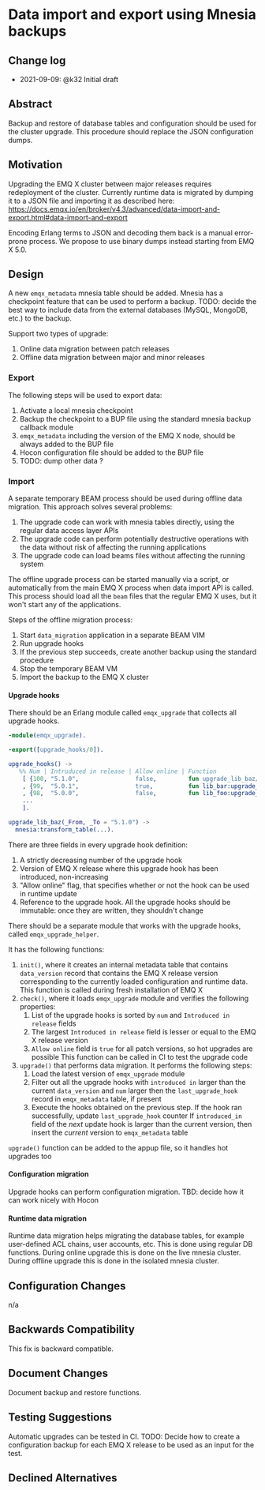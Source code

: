 # Data import and export using Mnesia backups

## Change log

* 2021-09-09: @k32 Initial draft

## Abstract

Backup and restore of database tables and configuration should be used for the cluster upgrade.
This procedure should replace the JSON configuration dumps.

## Motivation

Upgrading the EMQ X cluster between major releases requires redeployment of the cluster.
Currently runtime data is migrated by dumping it to a JSON file and importing it as described here:
https://docs.emqx.io/en/broker/v4.3/advanced/data-import-and-export.html#data-import-and-export

Encoding Erlang terms to JSON and decoding them back is a manual error-prone process.
We propose to use binary dumps instead starting from EMQ X 5.0.

## Design

A new `emqx_metadata` mnesia table should be added.
Mnesia has a checkpoint feature that can be used to perform a backup.
TODO: decide the best way to include data from the external databases (MySQL, MongoDB, etc.) to the backup.

Support two types of upgrade:
1. Online data migration between patch releases
1. Offline data migration between major and minor releases

### Export

The following steps will be used to export data:

1. Activate a local mnesia checkpoint
1. Backup the checkpoint to a BUP file using the standard mnesia backup callback module
1. `emqx_metadata` including the version of the EMQ X node, should be always added to the BUP file
1. Hocon configuration file should be added to the BUP file
1. TODO: dump other data ?

### Import

A separate temporary BEAM process should be used during offline data migration.
This approach solves several problems:

1. The upgrade code can work with mnesia tables directly, using the regular data access layer APIs
1. The upgrade code can perform potentially destructive operations with the data without risk of affecting the running applications
1. The upgrade code can load beams files without affecting the running system

The offline upgrade process can be started manually via a script, or automatically from the main EMQ X process when data import API is called.
This process should load all the `beam` files that the regular EMQ X uses, but it won't start any of the applications.

Steps of the offline migration process:

1. Start `data_migration` application in a separate BEAM VIM
1. Run upgrade hooks
1. If the previous step succeeds, create another backup using the standard procedure
1. Stop the temporary BEAM VM
1. Import the backup to the EMQ X cluster

#### Upgrade hooks

There should be an Erlang module called `emqx_upgrade` that collects all upgrade hooks.

```erlang
-module(emqx_upgrade).

-export([upgrade_hooks/0]).

upgrade_hooks() ->
   %% Num | Intruduced in release | Allow online | Function
    [ {100, "5.1.0",                false,         fun upgrade_lib_baz/2}
    , {99,  "5.0.1",                true,          fun lib_bar:upgrade_lib_bar/2}
    , {98,  "5.0.0",                false,         fun lib_foo:upgrade_lib_foo/2}
    ...
    ].

upgrade_lib_baz(_From, _To = "5.1.0") ->
  mnesia:transform_table(...).
```

There are three fields in every upgrade hook definition:

1. A strictly decreasing number of the upgrade hook
1. Version of EMQ X release where this upgrade hook has been introduced, non-increasing
1. "Allow online" flag, that specifies whether or not the hook can be used in runtime update
1. Reference to the upgrade hook.
   All the upgrade hooks should be immutable: once they are written, they shouldn't change

There should be a separate module that works with the upgrade hooks, called `emqx_upgrade_helper`.

It has the following functions:

1. `init()`, where it creates an internal metadata table that contains `data_version` record that contains the EMQ X release version corresponding to the currently loaded configuration and runtime data.
   This function is called during fresh installation of EMQ X
1. `check()`, where it loads `emqx_upgrade` module and verifies the following properties:
   1. List of the upgrade hooks is sorted by `num` and `Introduced in release` fields
   1. The largest `Introduced in release` field is lesser or equal to the EMQ X release version
   1. `Allow online` field is `true` for all patch versions, so hot upgrades are possible
   This function can be called in CI to test the upgrade code
1. `upgrade()` that performs data migration.
   It performs the following steps:
   1. Load the latest version of `emqx_upgrade` module
   1. Filter out all the upgrade hooks with `introduced in` larger than the current `data_version` and `num` larger then the `last_upgrade_hook` record in `emqx_metadata` table, if present
   1. Execute the hooks obtained on the previous step.
      If the hook ran successfully, update `last_upgrade_hook` counter
      If `introduced_in` field of the _next_ update hook is larger than the current version, then insert the _current_ version to `emqx_metadata` table

`upgrade()` function can be added to the appup file, so it handles hot upgrades too

#### Configuration migration

Upgrade hooks can perform configuration migration.
TBD: decide how it can work nicely with Hocon

#### Runtime data migration

Runtime data migration helps migrating the database tables, for example user-defined ACL chains, user accounts, etc.
This is done using regular DB functions.
During online upgrade this is done on the live mnesia cluster.
During offline upgrade this is done in the isolated mnesia cluster.

## Configuration Changes

n/a

## Backwards Compatibility

This fix is backward compatible.

## Document Changes

Document backup and restore functions.

## Testing Suggestions

Automatic upgrades can be tested in CI.
TODO: Decide how to create a configuration backup for each EMQ X release to be used as an input for the test.

## Declined Alternatives
